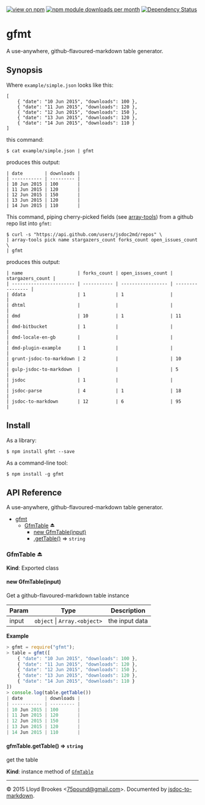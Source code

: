 [![view on npm](http://img.shields.io/npm/v/gfmt.svg)](https://www.npmjs.org/package/gfmt)
[![npm module downloads per month](http://img.shields.io/npm/dm/gfmt.svg)](https://www.npmjs.org/package/gfmt)
[![Dependency Status](https://david-dm.org/75lb/gfmt.svg)](https://david-dm.org/75lb/gfmt)

# gfmt
A use-anywhere, github-flavoured-markdown table generator.

## Synopsis
Where `example/simple.json` looks like this:
```
[
    { "date": "10 Jun 2015", "downloads": 100 },
    { "date": "11 Jun 2015", "downloads": 120 },
    { "date": "12 Jun 2015", "downloads": 150 },
    { "date": "13 Jun 2015", "downloads": 120 },
    { "date": "14 Jun 2015", "downloads": 110 }
]
```

this command:
```
$ cat example/simple.json | gfmt
```

produces this output:
```
| date        | downloads |
| ----------- | --------- |
| 10 Jun 2015 | 100       |
| 11 Jun 2015 | 120       |
| 12 Jun 2015 | 150       |
| 13 Jun 2015 | 120       |
| 14 Jun 2015 | 110       |
```

This command, piping cherry-picked fields (see [array-tools](https://github.com/75lb/array-tools)) from a github repo list into `gfmt`:
```
$ curl -s "https://api.github.com/users/jsdoc2md/repos" \
| array-tools pick name stargazers_count forks_count open_issues_count \
| gfmt
```

produces this output:
```
| name                    | forks_count | open_issues_count | stargazers_count |
| ----------------------- | ----------- | ----------------- | ---------------- |
| ddata                   | 1           | 1                 |                  |
| dhtml                   |             |                   |                  |
| dmd                     | 10          | 1                 | 11               |
| dmd-bitbucket           | 1           |                   |                  |
| dmd-locale-en-gb        |             |                   |                  |
| dmd-plugin-example      | 1           |                   |                  |
| grunt-jsdoc-to-markdown | 2           |                   | 10               |
| gulp-jsdoc-to-markdown  |             |                   | 5                |
| jsdoc                   | 1           |                   |                  |
| jsdoc-parse             | 4           | 1                 | 18               |
| jsdoc-to-markdown       | 12          | 6                 | 95               |
```

## Install
As a library:

```
$ npm install gfmt --save
```

As a command-line tool:
```
$ npm install -g gfmt
```

## API Reference
A use-anywhere, github-flavoured-markdown table generator.


* [gfmt](#module_gfmt)
  * [GfmTable](#exp_module_gfmt--GfmTable) ⏏
    * [new GfmTable(input)](#new_module_gfmt--GfmTable_new)
    * [.getTable()](#module_gfmt--GfmTable+getTable) ⇒ <code>string</code>

<a name="exp_module_gfmt--GfmTable"></a>
### GfmTable ⏏
**Kind**: Exported class  
<a name="new_module_gfmt--GfmTable_new"></a>
#### new GfmTable(input)
Get a github-flavoured-markdown table instance


| Param | Type | Description |
| --- | --- | --- |
| input | <code>object</code> &#124; <code>Array.&lt;object&gt;</code> | the input data |

**Example**  
```js
> gfmt = require("gfmt");
> table = gfmt([
    { "date": "10 Jun 2015", "downloads": 100 },
    { "date": "11 Jun 2015", "downloads": 120 },
    { "date": "12 Jun 2015", "downloads": 150 },
    { "date": "13 Jun 2015", "downloads": 120 },
    { "date": "14 Jun 2015", "downloads": 110 }
])
> console.log(table.getTable())
| date        | downloads |
| ----------- | --------- |
| 10 Jun 2015 | 100       |
| 11 Jun 2015 | 120       |
| 12 Jun 2015 | 150       |
| 13 Jun 2015 | 120       |
| 14 Jun 2015 | 110       |
```
<a name="module_gfmt--GfmTable+getTable"></a>
#### gfmTable.getTable() ⇒ <code>string</code>
get the table

**Kind**: instance method of <code>[GfmTable](#exp_module_gfmt--GfmTable)</code>  
* * *

&copy; 2015 Lloyd Brookes \<75pound@gmail.com\>. Documented by [jsdoc-to-markdown](https://github.com/jsdoc2md/jsdoc-to-markdown).
